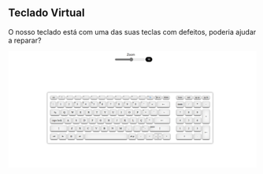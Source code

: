 ## Teclado Virtual

O nosso teclado está com uma das suas teclas com defeitos, poderia ajudar a reparar?

![teclado virtual](https://github.com/junior-isabel/teclado-virtual/blob/main/teclado%20virtual.png)
